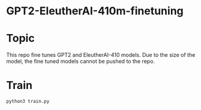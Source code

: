 # GPT2-EleutherAI-410m-finetuning

# Topic
This repo fine tunes GPT2 and EleutherAI-410 models. Due to the size of the model, the fine tuned models cannot be pushed to the repo.

# Train
`python3 train.py`
